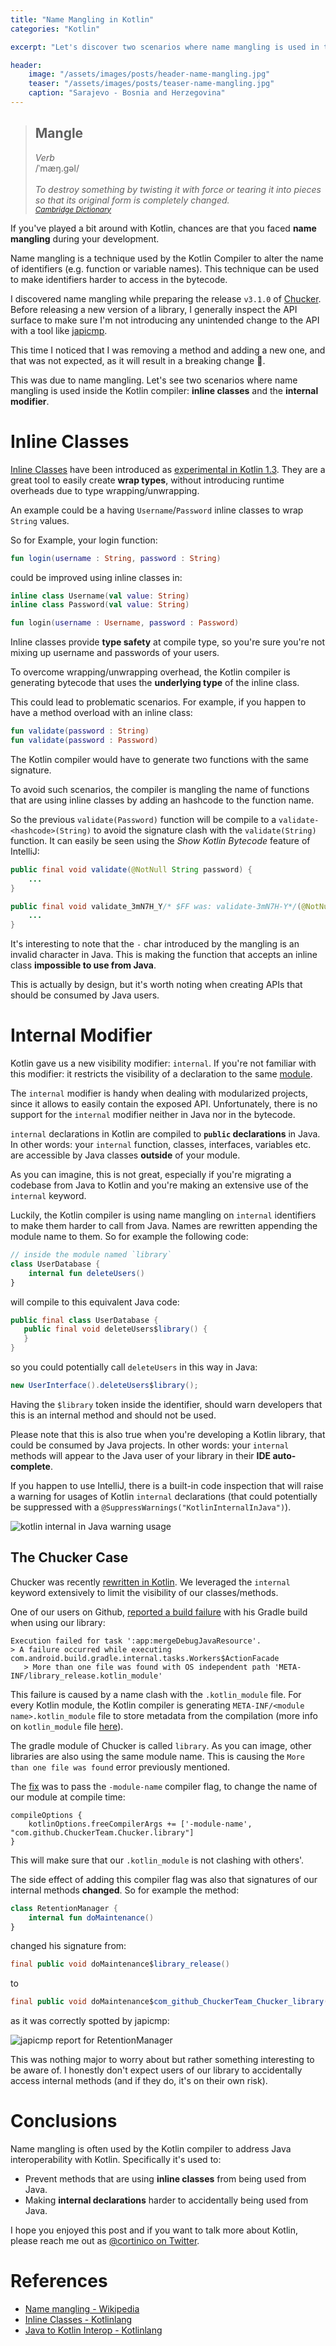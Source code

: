```yaml
---
title: "Name Mangling in Kotlin"
categories: "Kotlin"

excerpt: "Let's discover two scenarios where name mangling is used in the Kotlin Compiler: inline classes and the internal modifier"

header:
    image: "/assets/images/posts/header-name-mangling.jpg"
    teaser: "/assets/images/posts/teaser-name-mangling.jpg"
    caption: "Sarajevo - Bosnia and Herzegovina"
---
```


<blockquote>
    <h2>Mangle</h2>
    <i>Verb</i><br/>
    /ˈmæŋ.ɡəl/<br/><br/>
    <i>To destroy something by twisting it with force or tearing it into pieces so that its original form is completely changed.<br/>
    <small><a href="https://dictionary.cambridge.org/dictionary/english/mangle">Cambridge Dictionary</a></small></i>
</blockquote>

If you've played a bit around with Kotlin, chances are that you faced **name mangling** during your development.

Name mangling is a technique used by the Kotlin Compiler to alter the name of identifiers (e.g. function or variable names). This technique can be used to make  identifiers harder to access in the bytecode.

I discovered name mangling while preparing the release `v3.1.0` of [Chucker](https://github.com/ChuckerTeam/chucker). Before releasing a new version of a library, I generally inspect the API surface to make sure I'm not introducing any unintended change to the API with a tool like [japicmp](https://github.com/siom79/japicmp).

This time I noticed that I was removing a method and adding a new one, and that was not expected, as it will result in a breaking change 🤨.

This was due to name mangling. Let's see two scenarios where name mangling is used inside the Kotlin compiler: **inline classes** and the **internal modifier**.

# Inline Classes

[Inline Classes](https://kotlinlang.org/docs/reference/inline-classes.html) have been introduced as [experimental in Kotlin 1.3](https://kotlinlang.org/docs/reference/whatsnew13.html). They are a great tool to easily create **wrap types**, without introducing runtime overheads due to type wrapping/unwrapping. 

An example could be a having `Username`/`Password` inline classes to wrap `String` values.

So for Example, your login function:

```kotlin
fun login(username : String, password : String)
```

could be improved using inline classes in:

```kotlin
inline class Username(val value: String)
inline class Password(val value: String)

fun login(username : Username, password : Password)
```

Inline classes provide **type safety** at compile type, so you're sure you're not mixing up username and passwords of your users.

To overcome wrapping/unwrapping overhead, the Kotlin compiler is generating bytecode that uses the **underlying type** of the inline class.

This could lead to problematic scenarios. For example, if you happen to have a method overload with an inline class:

```kotlin
fun validate(password : String)
fun validate(password : Password)
```

The Kotlin compiler would have to generate two functions with the same signature.

To avoid such scenarios, the compiler is mangling the name of functions that are using inline classes by adding an hashcode to the function name.

So the previous `validate(Password)` function will be compile to a `validate-<hashcode>(String)` to avoid the signature clash with the `validate(String)` function. It can easily be seen using the _Show Kotlin Bytecode_ feature of IntelliJ:

```java
public final void validate(@NotNull String password) {
    ...
}

public final void validate_3mN7H_Y/* $FF was: validate-3mN7H-Y*/(@NotNull String password) {
    ...
}
```

It's interesting to note that the `-` char introduced by the mangling is an invalid character in Java. This is making the function that accepts an inline class **impossible to use from Java**.

This is actually by design, but it's worth noting when creating APIs that should be consumed by Java users.

# Internal Modifier

Kotlin gave us a new visibility modifier: `internal`. If you're not familiar with this modifier: it restricts the visibility of a declaration to the same [module](https://kotlinlang.org/docs/reference/visibility-modifiers.html#modules).

The `internal` modifier is handy when dealing with modularized projects, since it allows to easily contain the exposed API. Unfortunately, there is no support for the `internal` modifier neither in Java nor in the bytecode.

`internal` declarations in Kotlin are compiled to **`public` declarations** in Java. In other words: your `internal` function, classes, interfaces, variables etc. are accessible by Java classes **outside** of your module. 

As you can imagine, this is not great, especially if you're migrating a codebase from Java to Kotlin and you're making an extensive use of the `internal` keyword.

Luckily, the Kotlin compiler is using name mangling on `internal` identifiers to make them harder to call from Java. Names are rewritten appending the module name to them. So for example the following code: 

```kotlin
// inside the module named `library`
class UserDatabase {
    internal fun deleteUsers()
}
```

will compile to this equivalent Java code:

```java
public final class UserDatabase {
   public final void deleteUsers$library() {
   }
}
```

so you could potentially call `deleteUsers` in this way in Java:

```java
new UserInterface().deleteUsers$library();
```

Having the `$library` token inside the identifier, should warn developers that this is an internal method and should not be used.

Please note that this is also true when you're developing a Kotlin library, that could be consumed by Java projects. In other words: your `internal` methods will appear to the Java user of your library in their **IDE auto-complete**.

If you happen to use IntelliJ, there is a built-in code inspection that will raise a warning for usages of Kotlin `internal` declarations (that could potentially be suppressed with a `@SuppressWarnings("KotlinInternalInJava")`).

![kotlin internal in Java warning usage](/assets/images/posts/name-mangling-1.png)

## The Chucker Case

Chucker was recently [rewritten in Kotlin](/blog/introducing-chucker). We leveraged the `internal` keyword extensively to limit the visibility of our classes/methods.

One of our users on Github, [reported a build failure](https://github.com/ChuckerTeam/chucker/issues/134) with his Gradle build when using our library:

```
Execution failed for task ':app:mergeDebugJavaResource'.
> A failure occurred while executing com.android.build.gradle.internal.tasks.Workers$ActionFacade
   > More than one file was found with OS independent path 'META-INF/library_release.kotlin_module'
```

This failure is caused by a name clash with the `.kotlin_module` file. For every Kotlin module, the Kotlin compiler is generating `META-INF/<module name>.kotlin_module` file to store metadata from the compilation (more info on `kotlin_module` file [here](https://blog.jetbrains.com/kotlin/2015/06/improving-java-interop-top-level-functions-and-properties/)). 

The gradle module of Chucker is called `library`. As you can image, other libraries are also using the same module name. This is causing the `More than one file was found` error previously mentioned.

The [fix](https://github.com/ChuckerTeam/chucker/pull/146) was to pass the `-module-name` compiler flag, to change the name of our module at compile time:

```
compileOptions {
    kotlinOptions.freeCompilerArgs += ['-module-name', "com.github.ChuckerTeam.Chucker.library"]
}
```

This will make sure that our `.kotlin_module` is not clashing with others'.

The side effect of adding this compiler flag was also that signatures of our internal methods **changed**. So for example the method:

```kotlin
class RetentionManager {
    internal fun doMaintenance()
}
```

changed his signature from:

```java
final public void doMaintenance$library_release()
```

to 

```java
final public void doMaintenance$com_github_ChuckerTeam_Chucker_library()
```

as it was correctly spotted by japicmp: 

![japicmp report for RetentionManager](/assets/images/posts/name-mangling-2.png)

This was nothing major to worry about but rather something interesting to be aware of. I honestly don't expect users of our library to accidentally access internal methods (and if they do, it's on their own risk).

# Conclusions

Name mangling is often used by the Kotlin compiler to address Java interoperability with Kotlin. Specifically it's used to:

* Prevent methods that are using **inline classes** from being used from Java.
* Making **internal declarations** harder to accidentally being used from Java.

I hope you enjoyed this post and if you want to talk more about Kotlin, please reach me out as [@cortinico on Twitter<i class="fab fa-twitter"></i>](https://twitter.com/cortinico).

# References

* [Name mangling - Wikipedia](https://en.wikipedia.org/wiki/Name_mangling)
* [Inline Classes - Kotlinlang](https://kotlinlang.org/docs/reference/inline-classes.html)
* [Java to Kotlin Interop - Kotlinlang](https://kotlinlang.org/docs/reference/java-to-kotlin-interop.html)
